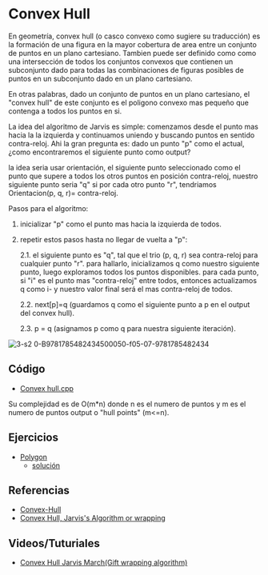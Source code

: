 # Convex Hull
En geometría, convex hull (o casco convexo como sugiere su traducción) es la formación de una figura en la mayor cobertura de area entre un conjunto de puntos en un plano cartesiano. Tambien puede ser definido como como una intersección de todos los conjuntos convexos que contienen un subconjunto dado para todas las combinaciones de figuras posibles de puntos en un subconjunto dado en un plano cartesiano.

En otras palabras, dado un conjunto de puntos en un plano cartesiano, el "convex hull" de este conjunto es el poligono convexo mas pequeño que contenga a todos los puntos en si.

La idea del algoritmo de Jarvis es simple: comenzamos desde el punto mas hacia la la izquierda y continuamos uniendo y buscando puntos en sentido contra-reloj. Ahi la gran pregunta es: dado un punto "p" como el actual, ¿como encontraremos el siguiente punto como output?

la idea seria usar orientación, el siguiente punto seleccionado como el punto que supere a todos los otros puntos en posición contra-reloj, nuestro siguiente punto seria "q" si por cada otro punto "r", tendriamos Orientacion(p, q, r)= contra-reloj.

Pasos para el algoritmo:
1. inicializar "p" como el punto mas hacia la izquierda de todos.
2. repetir estos pasos hasta no llegar de vuelta a "p":

    2.1. el siguiente punto es "q", tal que el trio (p, q, r) sea contra-reloj para cualquier punto "r". para hallarlo, inicializamos q como nuestro siguiente punto, luego exploramos todos los puntos disponibles. para cada punto, si "i" es el punto mas "contra-reloj" entre todos, entonces actualizamos q como i- y nuestro valor final será el mas contra-reloj de todos.
  
    2.2. next[p]=q (guardamos q como el siguiente punto a p en el output del convex hull).
  
    2.3. p = q (asignamos p como q para nuestra siguiente iteración).
  
  ![3-s2 0-B9781785482434500050-f05-07-9781785482434](https://user-images.githubusercontent.com/101950765/199849806-14d76332-3e8e-4991-8569-2803b13277f7.jpg)

## Código
- [Convex hull.cpp](https://github.com/dylanjitt/Algoritmica/blob/main/contenido/geometria_computacional/convex_hull/convexHull.cpp)

Su complejidad es de O(m*n) donde n es el numero de puntos y m es el numero de puntos output o "hull points" (m<=n).
## Ejercicios
- [Polygon](https://onlinejudge.org/index.php?option=onlinejudge&Itemid=8&page=show_problem&problem=575)
    - [solución](https://github.com/dylanjitt/Algoritmica/blob/main/contenido/geometria_computacional/convex_hull/polygon.cpp)

## Referencias
- [Convex-Hull](https://en.wikipedia.org/wiki/Convex_hull)
- [Convex Hull, Jarvis's Algorithm or wrapping](https://www.geeksforgeeks.org/convex-hull-set-1-jarviss-algorithm-or-wrapping/)

## Videos/Tuturiales
- [Convex Hull Jarvis March(Gift wrapping algorithm)](https://www.youtube.com/watch?v=Vu84lmMzP2o&t=744s)
